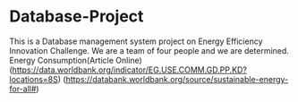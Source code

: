 # Database-Project
This is a Database management system project on Energy Efficiency Innovation Challenge. We are a team of four people and we are determined.  
Energy Consumption(Article Online)(https://data.worldbank.org/indicator/EG.USE.COMM.GD.PP.KD?locations=8S)
(https://databank.worldbank.org/source/sustainable-energy-for-all#)
